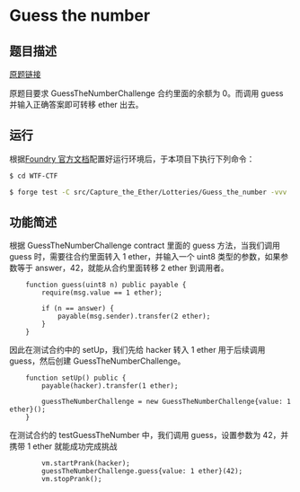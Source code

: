 # Guess the number

## 题目描述

[原题链接](https://capturetheether.com/challenges/lotteries/guess-the-number/)

原题目要求 GuessTheNumberChallenge 合约里面的余额为 0。而调用 guess 并输入正确答案即可转移 ether 出去。

## 运行

根据[Foundry 官方文档](https://getfoundry.sh/)配置好运行环境后，于本项目下执行下列命令：

```sh
$ cd WTF-CTF

$ forge test -C src/Capture_the_Ether/Lotteries/Guess_the_number -vvv
```

## 功能简述

根据 GuessTheNumberChallenge contract 里面的 guess 方法，当我们调用 guess 时，需要往合约里面转入 1 ether，并输入一个 uint8 类型的参数，如果参数等于 answer，42，就能从合约里面转移 2 ether 到调用者。
```solidity
    function guess(uint8 n) public payable {
        require(msg.value == 1 ether);

        if (n == answer) {
            payable(msg.sender).transfer(2 ether);
        }
    }
```

因此在测试合约中的 setUp，我们先给 hacker 转入 1 ether 用于后续调用 guess，然后创建 GuessTheNumberChallenge。
```solidity
    function setUp() public {
        payable(hacker).transfer(1 ether);

        guessTheNumberChallenge = new GuessTheNumberChallenge{value: 1 ether}();
    }
```

在测试合约的 testGuessTheNumber 中，我们调用 guess，设置参数为 42，并携带 1 ether 就能成功完成挑战
```solidity
        vm.startPrank(hacker);
        guessTheNumberChallenge.guess{value: 1 ether}(42);
        vm.stopPrank();
```